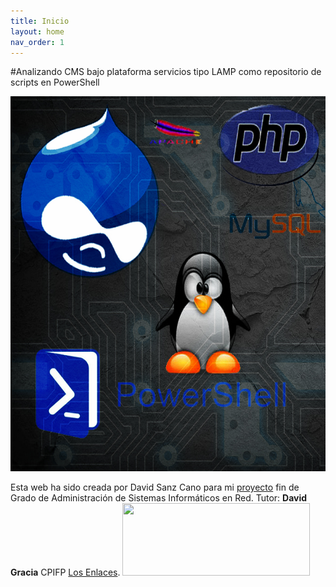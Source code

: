 ```yaml
---
title: Inicio
layout: home
nav_order: 1
---
```

#Analizando CMS bajo plataforma servicios tipo LAMP como repositorio de scripts en PowerShell

<img src="https://raw.githubusercontent.com/DavidSanzCano/cms-scripting-tfg.github.io/main/assets/images/logo.jpg" width="600" height="600" />

Esta web ha sido creada por David Sanz Cano para mi [proyecto](https://davidsanzcano.github.io/cms-scripting-tfg.github.io/) fin de Grado de Administración de Sistemas Informáticos en Red. 
Tutor: **David Gracia** CPIFP [Los Enlaces](https://cpilosenlaces.com/).
<img src="https://raw.githubusercontent.com/DavidSanzCano/cms-scripting-tfg.github.io/main/assets/images/logocpi.jpg" width="300" height="116" />
